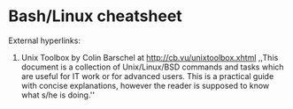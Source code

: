 # Bash/Linux cheatsheet
External hyperlinks:

1. Unix Toolbox by Colin Barschel at <http://cb.vu/unixtoolbox.xhtml>
,,This document is a collection of Unix/Linux/BSD commands 
and tasks which are useful for IT work or for advanced users.
This is a practical guide with concise explanations, 
however the reader is supposed to know what s/he is doing.''
